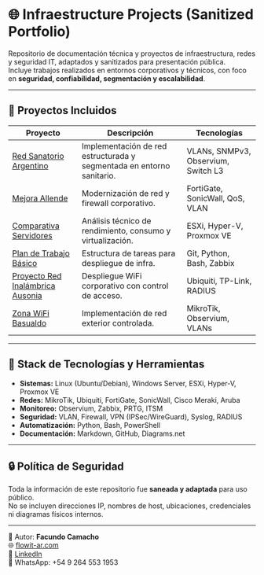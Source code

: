 # 🌐 Infraestructure Projects (Sanitized Portfolio)

Repositorio de documentación técnica y proyectos de infraestructura, redes y seguridad IT, adaptados y sanitizados para presentación pública.  
Incluye trabajos realizados en entornos corporativos y técnicos, con foco en **seguridad, confiabilidad, segmentación y escalabilidad**.

---

## 🧱 Proyectos Incluidos

| Proyecto | Descripción | Tecnologías |
|-----------|--------------|--------------|
| [Red Sanatorio Argentino](Red-Sanatorio-Argentino.md) | Implementación de red estructurada y segmentada en entorno sanitario. | VLANs, SNMPv3, Observium, Switch L3 |
| [Mejora Allende](Mejora-Allende.md) | Modernización de red y firewall corporativo. | FortiGate, SonicWall, QoS, VLAN |
| [Comparativa Servidores](Comparativa-Servidores.md) | Análisis técnico de rendimiento, consumo y virtualización. | ESXi, Hyper-V, Proxmox VE |
| [Plan de Trabajo Básico](Plan-de-Trabajo-Basico.md) | Estructura de tareas para despliegue de infra. | Git, Python, Bash, Zabbix |
| [Proyecto Red Inalámbrica Ausonia](Proyecto-Red-Inalambrica-Ausonia.md) | Despliegue WiFi corporativo con control de acceso. | Ubiquiti, TP-Link, RADIUS |
| [Zona WiFi Basualdo](Zona-WiFi-Basualdo.md) | Implementación de red exterior controlada. | MikroTik, Observium, VLANs |

---

## 🧰 Stack de Tecnologías y Herramientas
- **Sistemas:** Linux (Ubuntu/Debian), Windows Server, ESXi, Hyper-V, Proxmox VE  
- **Redes:** MikroTik, Ubiquiti, FortiGate, SonicWall, Cisco Meraki, Aruba  
- **Monitoreo:** Observium, Zabbix, PRTG, ITSM  
- **Seguridad:** VLAN, Firewall, VPN (IPSec/WireGuard), Syslog, RADIUS  
- **Automatización:** Python, Bash, PowerShell  
- **Documentación:** Markdown, GitHub, Diagrams.net  

---

## 🔒 Política de Seguridad
Toda la información de este repositorio fue **saneada y adaptada** para uso público.  
No se incluyen direcciones IP, nombres de host, ubicaciones, credenciales ni diagramas físicos internos.

---

📍 Autor: **Facundo Camacho**  
🌐 [flowit-ar.com](https://flowit-ar.com)  
💼 [LinkedIn](https://www.linkedin.com/in/fcn85/)  
📱 WhatsApp: +54 9 264 553 1953  
